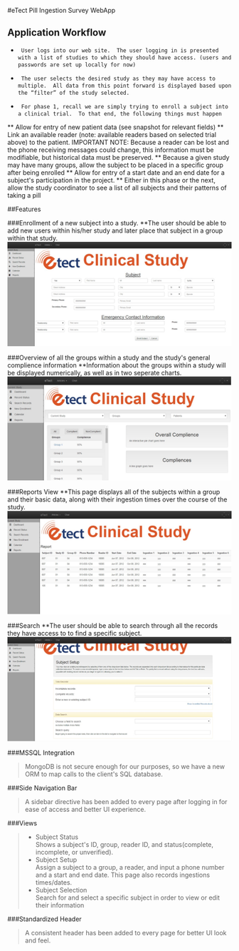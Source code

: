 #eTect Pill Ingestion Survey WebApp

## Application Workflow

*      User logs into our web site.  The user logging in is presented with a list of studies to which they should have access. (users and passwords are set up locally for now)
*      The user selects the desired study as they may have access to multiple.  All data from this point forward is displayed based upon the “filter” of the study selected.
*      For phase 1, recall we are simply trying to enroll a subject into a clinical trial.  To that end, the following things must happen
**       Allow for entry of new patient data (see snapshot for relevant fields)
**      Link an available reader (note: available readers based on selected trial above) to the patient.  IMPORTANT NOTE: Because a reader can be lost and the phone receiving messages could change, this information must be modifiable, but historical data must be preserved.
**       Because a given study may have many groups, allow the subject to be placed in a specific group after being enrolled
**      Allow for entry of a start date and an end date for a subject's participation in the project.
**      Either in this phase or the next, allow the study coordinator to see a list of all subjects and their patterns of taking a pill

##Features

###Enrollment of a new subject into a study. 
**The user should be able to add new users within his/her study and later place that subject in a group within that study.
![Alt text](/readme_images/Enroll.jpg?raw=true)

###Overview of all the groups within a study and the study's general complience information
**Information about the groups within a study will be displayed numerically, as well as in two seperate charts.
![Alt text](/readme_images/Study_overview.jpg?raw=true)

###Reports View
**This page displays all of the subjects within a group and their basic data, along with their ingestion times over the course of the study.
![Alt text](/readme_images/Reports.jpg?raw=true)

###Search
**The user should be able to search through all the records they have access to to find a specific subject.
![Alt text](/readme_images/Search.jpg?raw=true)


###MSSQL Integration
>	MongoDB is not secure enough for our purposes, so we have a new ORM to map calls to the client's SQL database. 

###Side Navigation Bar
> A sidebar directive has been added to every page after logging in for ease of access and better UI experience.

###Views
>*	Subject Status  
>			Shows a subject's ID, group, reader ID, and status(complete, incomplete, or unverified). 
>* Subject Setup  
>			Assign a subject to a group, a reader, and input a phone number and a start and end date. This page also records ingestions times/dates.
>* Subject Selection  
>			Search for and select a specific subject in order to view or edit their information

###Standardized Header
> A consistent header has been added to every page for better UI look and feel.
